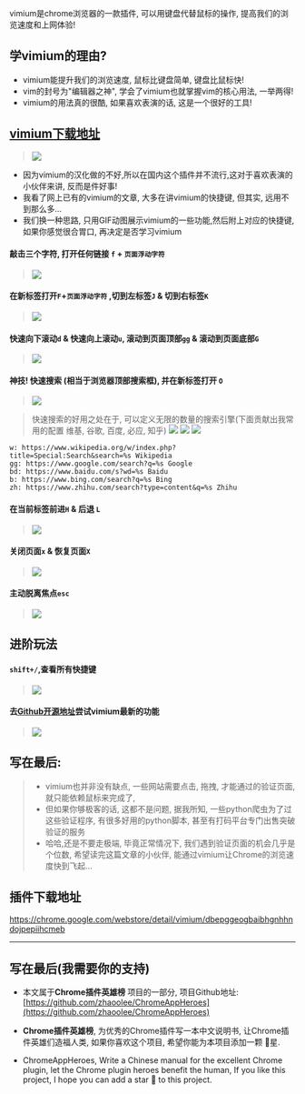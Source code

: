 >
vimium是chrome浏览器的一款插件, 可以用键盘代替鼠标的操作, 提高我们的浏览速度和上网体验!
## 学vimium的理由?
- vimium能提升我们的浏览速度, 鼠标比键盘简单, 键盘比鼠标快!
- vim的封号为"编辑器之神", 学会了vimium也就掌握vim的核心用法, 一举两得!
- vimium的用法真的很酷, 如果喜欢表演的话, 这是一个很好的工具!
## [vimium下载地址](https://chrome.google.com/webstore/detail/vimium/dbepggeogbaibhgnhhndojpepiihcmeb)
> ![](https://raw.githubusercontent.com/zhaoolee/GraphBed/master/ChromeAppHeroes/80cfd343db1142e692ff47bbb583daa6.png)

- 因为vimium的汉化做的不好,所以在国内这个插件并不流行,这对于喜欢表演的小伙伴来讲, 反而是件好事!
- 我看了网上已有的vimium的文章, 大多在讲vimium的快捷键, 但其实, 远用不到那么多...
- 我们换一种思路, 只用GIF动图展示vimium的一些功能,然后附上对应的快捷键, 如果你感觉很合胃口, 再决定是否学习vimium

#### 敲击三个字符, 打开任何链接 `f` + `页面浮动字符`
> ![](https://raw.githubusercontent.com/zhaoolee/GraphBed/master/ChromeAppHeroes/c08a6e6029a34c8da661be3a0c13a9d6.gif)

#### 在新标签打开`F`+`页面浮动字符` ,切到左标签`J` & 切到右标签`K`
> ![](https://raw.githubusercontent.com/zhaoolee/GraphBed/master/ChromeAppHeroes/15c2929c0ad84b2eabd4c97e920b918a.gif)
#### 快速向下滚动`d` & 快速向上滚动`u`, 滚动到页面顶部`gg` & 滚动到页面底部`G`
> ![](https://raw.githubusercontent.com/zhaoolee/GraphBed/master/ChromeAppHeroes/3e869c74cf6c4fd0b8724eede30bd85f.gif)

#### 神技! 快速搜索 (相当于浏览器顶部搜索框), 并在新标签打开 `O`
> ![](https://raw.githubusercontent.com/zhaoolee/GraphBed/master/ChromeAppHeroes/9a28a00e02f34c82b16410cebe7e97ab.gif)

> 快速搜索的好用之处在于, 可以定义无限的数量的搜索引擎(下面贡献出我常用的配置 维基, 谷歌, 百度, 必应, 知乎)
> ![](https://raw.githubusercontent.com/zhaoolee/GraphBed/master/ChromeAppHeroes/483421f8b564496abb4367f826a553c5.png)
> ![](https://raw.githubusercontent.com/zhaoolee/GraphBed/master/ChromeAppHeroes/a6ac595e35fd44c6ab4c78deb325e041.png)
> ![](https://raw.githubusercontent.com/zhaoolee/GraphBed/master/ChromeAppHeroes/e4c99cb051af42d6bd8f7b6ded1ea6bf.png)

```
w: https://www.wikipedia.org/w/index.php?title=Special:Search&search=%s Wikipedia
gg: https://www.google.com/search?q=%s Google
bd: https://www.baidu.com/s?wd=%s Baidu
b: https://www.bing.com/search?q=%s Bing
zh: https://www.zhihu.com/search?type=content&q=%s Zhihu
```
#### 在当前标签前进`H` & 后退 `L`
> ![](https://raw.githubusercontent.com/zhaoolee/GraphBed/master/ChromeAppHeroes/313f9bc2c90e458b9a4cf97d45308288.gif)

#### 关闭页面`x` & 恢复页面`X`

> ![](https://raw.githubusercontent.com/zhaoolee/GraphBed/master/ChromeAppHeroes/bff6daa2bdd84de7b62b90ed00ab3219.gif)

#### 主动脱离焦点`esc`

> ![](https://raw.githubusercontent.com/zhaoolee/GraphBed/master/ChromeAppHeroes/fd76a0da0af24cb3b067a0071963ab09.gif)

## 进阶玩法
#### `shift+/`,查看所有快捷键
> ![](https://raw.githubusercontent.com/zhaoolee/GraphBed/master/ChromeAppHeroes/f28acb7f6ce74a4d9b44cbeb147bc2a7.png)

#### 去[Github开源地址](https://github.com/philc/vimium)尝试vimium最新的功能
> ![](https://raw.githubusercontent.com/zhaoolee/GraphBed/master/ChromeAppHeroes/a8844acbb78e4b9289bf4accf8902b6d.png)


## 写在最后:
> - vimium也并非没有缺点, 一些网站需要点击, 拖拽, 才能通过的验证页面, 就只能依赖鼠标来完成了,
> - 但如果你够极客的话, 这都不是问题, 据我所知, 一些python爬虫为了过这些验证程序, 有很多好用的python脚本, 甚至有打码平台专门出售突破验证的服务
> - 哈哈,还是不要走极端, 毕竟正常情况下, 我们遇到验证页面的机会几乎是个位数, 希望读完这篇文章的小伙伴, 能通过vimium让Chrome的浏览速度快到飞起...


## 插件下载地址
https://chrome.google.com/webstore/detail/vimium/dbepggeogbaibhgnhhndojpepiihcmeb

---

## 写在最后(我需要你的支持)
- 本文属于**Chrome插件英雄榜** 项目的一部分, 项目Github地址: [https://github.com/zhaoolee/ChromeAppHeroes](https://github.com/zhaoolee/ChromeAppHeroes)

- **Chrome插件英雄榜**, 为优秀的Chrome插件写一本中文说明书, 让Chrome插件英雄们造福人类, 如果你喜欢这个项目, 希望你能为本项目添加一颗 🌟星.

- ChromeAppHeroes, Write a Chinese manual for the excellent Chrome plugin, let the Chrome plugin heroes benefit the human, If you like this project, I hope you can add a star 🌟 to this project.
